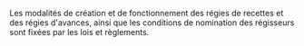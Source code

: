 Les modalités de création et de fonctionnement des régies de recettes et des régies d'avances, ainsi que les conditions de nomination des régisseurs sont fixées par les lois et règlements.